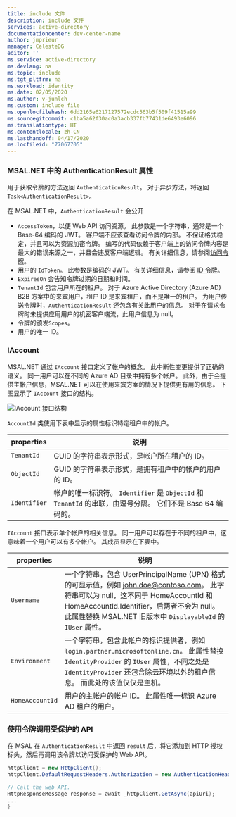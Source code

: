 ```yaml
---
title: include 文件
description: include 文件
services: active-directory
documentationcenter: dev-center-name
author: jmprieur
manager: CelesteDG
editor: ''
ms.service: active-directory
ms.devlang: na
ms.topic: include
ms.tgt_pltfrm: na
ms.workload: identity
ms.date: 02/05/2020
ms.author: v-junlch
ms.custom: include file
ms.openlocfilehash: 6dd2165e6217127572ecdc563b5f509f41515a99
ms.sourcegitcommit: c1ba5a62f30ac0a3acb337fb77431de6493e6096
ms.translationtype: HT
ms.contentlocale: zh-CN
ms.lasthandoff: 04/17/2020
ms.locfileid: "77067705"
---
```

### <a name="authenticationresult-properties-in-msalnet"></a>MSAL.NET 中的 AuthenticationResult 属性

用于获取令牌的方法返回 `AuthenticationResult`。 对于异步方法，将返回 `Task<AuthenticationResult>`。

在 MSAL.NET 中，`AuthenticationResult` 会公开

- `AccessToken`，以便 Web API 访问资源。 此参数是一个字符串，通常是一个 Base-64 编码的 JWT。 客户端不应该查看访问令牌的内部。 不保证格式稳定，并且可以为资源加密令牌。 编写的代码依赖于客户端上的访问令牌内容是最大的错误来源之一，并且会违反客户端逻辑。 有关详细信息，请参阅[访问令牌](../articles/active-directory/develop/access-tokens.md)。
- 用户的 `IdToken`。 此参数是编码的 JWT。 有关详细信息，请参阅 [ID 令牌](../articles/active-directory/develop/id-tokens.md)。
- `ExpiresOn` 会告知令牌过期的日期和时间。
- `TenantId` 包含用户所在的租户。 对于 Azure Active Directory (Azure AD) B2B 方案中的来宾用户，租户 ID 是来宾租户，而不是唯一的租户。
为用户传送令牌时，`AuthenticationResult` 还包含有关此用户的信息。 对于在请求令牌时未提供应用用户的机密客户端流，此用户信息为 null。
- 令牌的颁发`Scopes`。
- 用户的唯一 ID。

### <a name="iaccount"></a>IAccount

MSAL.NET 通过 `IAccount` 接口定义了帐户的概念。 此中断性变更提供了正确的语义。 同一用户可以在不同的 Azure AD 目录中拥有多个帐户。 此外，由于会提供主帐户信息，MSAL.NET 可以在使用来宾方案的情况下提供更有用的信息。
下图显示了 `IAccount` 接口的结构。

![IAccount 接口结构](https://user-images.githubusercontent.com/13203188/44657759-4f2df780-a9fe-11e8-97d1-1abbffade340.png)

`AccountId` 类使用下表中显示的属性标识特定租户中的帐户。

| properties | 说明 |
|----------|-------------|
| `TenantId` | GUID 的字符串表示形式，是帐户所在租户的 ID。 |
| `ObjectId` | GUID 的字符串表示形式，是拥有租户中的帐户的用户的 ID。 |
| `Identifier` | 帐户的唯一标识符。 `Identifier` 是 `ObjectId` 和 `TenantId` 的串联，由逗号分隔。 它们不是 Base 64 编码的。 |

`IAccount` 接口表示单个帐户的相关信息。 同一用户可以存在于不同的租户中，这意味着一个用户可以有多个帐户。 其成员显示在下表中。

| properties | 说明 |
|----------|-------------|
| `Username` | 一个字符串，包含 UserPrincipalName (UPN) 格式的可显示值，例如 john.doe@contoso.com。 此字符串可以为 null，这不同于 HomeAccountId 和 HomeAccountId.Identifier，后两者不会为 null。 此属性替换 MSAL.NET 旧版本中 `DisplayableId` 的 `IUser` 属性。 |
| `Environment` | 一个字符串，包含此帐户的标识提供者，例如 `login.partner.microsoftonline.cn`。 此属性替换 `IdentityProvider` 的 `IUser` 属性，不同之处是 `IdentityProvider` 还包含除云环境以外的租户信息。 而此处的该值仅仅是主机。 |
| `HomeAccountId` | 用户的主帐户的帐户 ID。 此属性唯一标识 Azure AD 租户的用户。 |

### <a name="use-the-token-to-call-a-protected-api"></a>使用令牌调用受保护的 API

在 MSAL 在 `AuthenticationResult` 中返回 `result` 后，将它添加到 HTTP 授权标头，然后再调用该令牌以访问受保护的 Web API。

```csharp
httpClient = new HttpClient();
httpClient.DefaultRequestHeaders.Authorization = new AuthenticationHeaderValue("Bearer", result.AccessToken);

// Call the web API.
HttpResponseMessage response = await _httpClient.GetAsync(apiUri);
...
}
```


